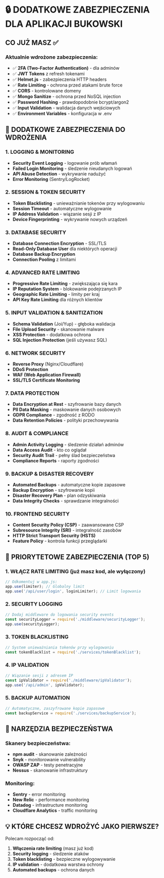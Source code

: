 # 🔒 DODATKOWE ZABEZPIECZENIA DLA APLIKACJI BUKOWSKI

## CO JUŻ MASZ ✅

### Aktualnie wdrożone zabezpieczenia:
- ✅ **2FA (Two-Factor Authentication)** - dla adminów
- ✅ **JWT Tokens** z refresh tokenami
- ✅ **Helmet.js** - zabezpieczenia HTTP headers
- ✅ **Rate Limiting** - ochrona przed atakami brute force
- ✅ **CORS** - kontrolowane domeny
- ✅ **Mongo Sanitize** - ochrona przed NoSQL injection
- ✅ **Password Hashing** - prawdopodobnie bcrypt/argon2
- ✅ **Input Validation** - walidacja danych wejściowych
- ✅ **Environment Variables** - konfiguracja w .env

## 🚀 DODATKOWE ZABEZPIECZENIA DO WDROŻENIA

### 1. **LOGGING & MONITORING**
- **Security Event Logging** - logowanie prób włamań
- **Failed Login Monitoring** - śledzenie nieudanych logowań
- **API Abuse Detection** - wykrywanie nadużyć
- **Error Monitoring** (Sentry/LogRocket)

### 2. **SESSION & TOKEN SECURITY**
- **Token Blacklisting** - unieważnianie tokenów przy wylogowaniu
- **Session Timeout** - automatyczne wylogowanie
- **IP Address Validation** - wiązanie sesji z IP
- **Device Fingerprinting** - wykrywanie nowych urządzeń

### 3. **DATABASE SECURITY**
- **Database Connection Encryption** - SSL/TLS
- **Read-Only Database User** dla niektórych operacji
- **Database Backup Encryption**
- **Connection Pooling** z limitami

### 4. **ADVANCED RATE LIMITING**
- **Progressive Rate Limiting** - zwiększająca się kara
- **IP Reputation System** - blokowanie podejrzanych IP
- **Geographic Rate Limiting** - limity per kraj
- **API Key Rate Limiting** dla różnych klientów

### 5. **INPUT VALIDATION & SANITIZATION**
- **Schema Validation** (Joi/Yup) - głęboka walidacja
- **File Upload Security** - skanowanie malware
- **XSS Protection** - dodatkowa ochrona
- **SQL Injection Protection** (jeśli używasz SQL)

### 6. **NETWORK SECURITY**
- **Reverse Proxy** (Nginx/Cloudflare)
- **DDoS Protection**
- **WAF (Web Application Firewall)**
- **SSL/TLS Certificate Monitoring**

### 7. **DATA PROTECTION**
- **Data Encryption at Rest** - szyfrowanie bazy danych
- **PII Data Masking** - maskowanie danych osobowych
- **GDPR Compliance** - zgodność z RODO
- **Data Retention Policies** - polityki przechowywania

### 8. **AUDIT & COMPLIANCE**
- **Admin Activity Logging** - śledzenie działań adminów
- **Data Access Audit** - kto co oglądał
- **Security Audit Trail** - pełny ślad bezpieczeństwa
- **Compliance Reports** - raporty zgodności

### 9. **BACKUP & DISASTER RECOVERY**
- **Automated Backups** - automatyczne kopie zapasowe
- **Backup Encryption** - szyfrowanie kopii
- **Disaster Recovery Plan** - plan odzyskiwania
- **Data Integrity Checks** - sprawdzanie integralności

### 10. **FRONTEND SECURITY**
- **Content Security Policy (CSP)** - zaawansowane CSP
- **Subresource Integrity (SRI)** - integralność zasobów
- **HTTP Strict Transport Security (HSTS)**
- **Feature Policy** - kontrola funkcji przeglądarki

## 🎯 PRIORYTETOWE ZABEZPIECZENIA (TOP 5)

### 1. **WŁĄCZ RATE LIMITING** (już masz kod, ale wyłączony)
```javascript
// Odkomentuj w app.js:
app.use(limiter); // Globalny limit
app.use('/api/user/login', loginLimiter); // Limit logowania
```

### 2. **SECURITY LOGGING**
```javascript
// Dodaj middleware do logowania security events
const securityLogger = require('./middleware/securityLogger');
app.use(securityLogger);
```

### 3. **TOKEN BLACKLISTING**
```javascript
// System unieważniania tokenów przy wylogowaniu
const tokenBlacklist = require('./services/tokenBlacklist');
```

### 4. **IP VALIDATION**
```javascript
// Wiązanie sesji z adresem IP
const ipValidator = require('./middleware/ipValidator');
app.use('/api/admin', ipValidator);
```

### 5. **BACKUP AUTOMATION**
```javascript
// Automatyczne, zaszyfrowane kopie zapasowe
const backupService = require('./services/backupService');
```

## 🔧 NARZĘDZIA BEZPIECZEŃSTWA

### Skanery bezpieczeństwa:
- **npm audit** - skanowanie zależności
- **Snyk** - monitorowanie vulnerability
- **OWASP ZAP** - testy penetracyjne
- **Nessus** - skanowanie infrastruktury

### Monitoring:
- **Sentry** - error monitoring
- **New Relic** - performance monitoring
- **Datadog** - infrastructure monitoring
- **Cloudflare Analytics** - traffic monitoring

## 💡 KTÓRE CHCESZ WDROŻYĆ JAKO PIERWSZE?

Polecam rozpocząć od:
1. **Włączenia rate limiting** (masz już kod)
2. **Security logging** - śledzenie ataków
3. **Token blacklisting** - bezpieczne wylogowywanie
4. **IP validation** - dodatkowa warstwa ochrony
5. **Automated backups** - ochrona danych